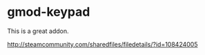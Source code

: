 gmod-keypad
===========

This is a great addon.

http://steamcommunity.com/sharedfiles/filedetails/?id=108424005
